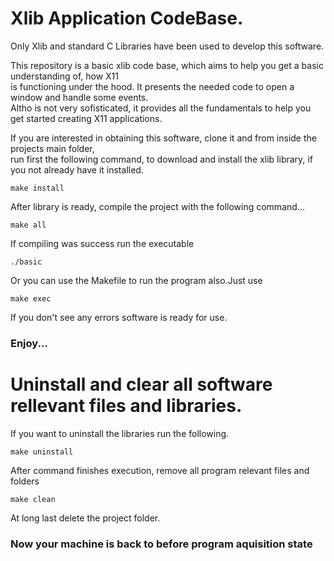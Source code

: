 # Xlib Application CodeBase.
Only Xlib and standard C Libraries have been used to develop this software.<br>

This repository is a basic xlib code base, which aims to help you get a basic understanding of, how X11<br>
is functioning under the hood. It presents the needed code to open a window and handle some events.<br>
Altho is not very sofisticated, it provides all the fundamentals to help you get started creating X11 applications.<br>

If you are interested in obtaining this software, clone it and from inside the projects main folder,<br>
run first the following command, to download and install the xlib library, if you not already have it installed.<br>
```
make install
```
After library is ready, compile the project with the following command...<br>
```
make all
```
If compiling was success run the executable
```
./basic
```
Or you can use the Makefile to run the program also.Just use
```
make exec
```
If you don't see any errors software is ready for use.<br>
### Enjoy...

# Uninstall and clear all software rellevant files and libraries.<br>
If you want to uninstall the libraries run the following.
```
make uninstall
```
After command finishes execution, remove all program relevant files and folders
```
make clean
```
At long last delete the project folder.

### Now your machine is back to before program aquisition state

